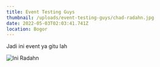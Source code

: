 ```yaml
---
title: Event Testing Guys
thumbnail: /uploads/event-testing-guys/chad-radahn.jpg
date: 2022-05-03T02:03:41.741Z
location: Bogor
---
```

Jadi ini event ya gitu lah

![Ini Radahn](/uploads/event-testing-guys/chad-radahn.jpg "Dia orang baik")